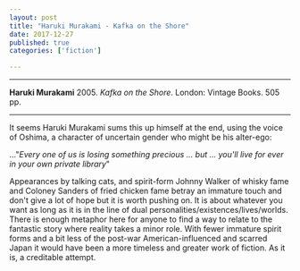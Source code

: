 ```yaml
---
layout: post
title: "Haruki Murakami - Kafka on the Shore"
date: 2017-12-27
published: true
categories: ['fiction']

---
```



***
<b>Haruki Murakami</b> 2005. _Kafka on the Shore_. London: Vintage Books. 505 pp.

***

 

It seems Haruki Murakami sums this up himself at the end, using the voice of Oshima, a character of uncertain gender who  might be his alter-ego:

..."_Every one of us is losing something precious ... but ... you'll live for ever in your own private library_"
    

Appearances by talking cats, and spirit-form  Johnny Walker of whisky fame and Coloney Sanders of fried chicken fame betray an immature touch and don't give a lot of hope but it is worth pushing on.  It is about whatever you want as long as it is in the line of dual personalities/existences/lives/worlds.  There is enough metaphor here for anyone to find a way to relate to the fantastic story where reality takes a minor role.  With fewer immature spirit forms and a bit less of the post-war American-influenced and scarred Japan it would have been a more timeless and greater work of fiction.  As it is, a creditable attempt. 



<img align="right" src="https://images-na.ssl-images-amazon.com/images/I/41uHZPvw1aL._SX325_BO1,204,203,200_.jpg" alt=""> 
